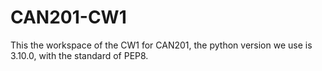 # CAN201-CW1
This the workspace of the CW1 for CAN201, the python version we use is 3.10.0, with the standard of PEP8.
